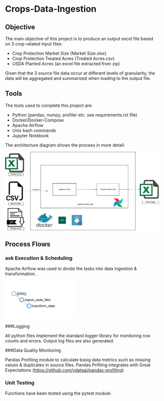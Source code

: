 # Crops-Data-Ingestion

## Objective

The main objective of this project is to produce an output excel file based on 3 crop-related input files:

- Crop Protection Market Size (Market Size.xlsx)
- Crop Protection Treated Acres (Treated Acres.csv)
- USDA Planted Acres (an excel file extracted from zip)

Given that the 3 source file data occur at different levels of granularity, the data will be aggregated and summarized when loading to the output file.

## Tools

The tools used to complete this project are:
- Python (pandas, numpy, profiler etc. see requirements.txt file)
- Docker/Docker-Compose
- Apache Airflow
- Unix bash commands
- Jupyter Notebook

The architecture diagram shows the process in more detail:

![](images/crops-architecture.png)

## Process Flows

### ask Execution & Scheduling

Apache Airflow was used to divide the tasks into data ingestion & transformation.

![](images/DAG.png)

###Logging

All python files implement the standard logger library for monitoring row counts and errors. Output log files are also generated.

###Data Quality Monitoring

Pandas Profiling module to calculate basig data metrics such as missing values & duplicates in source files. Pandas Prifiling integrates with Great Expectations (https://github.com/ydataai/pandas-profiling).

### Unit Testing

Functions have been tested using the pytest module.
